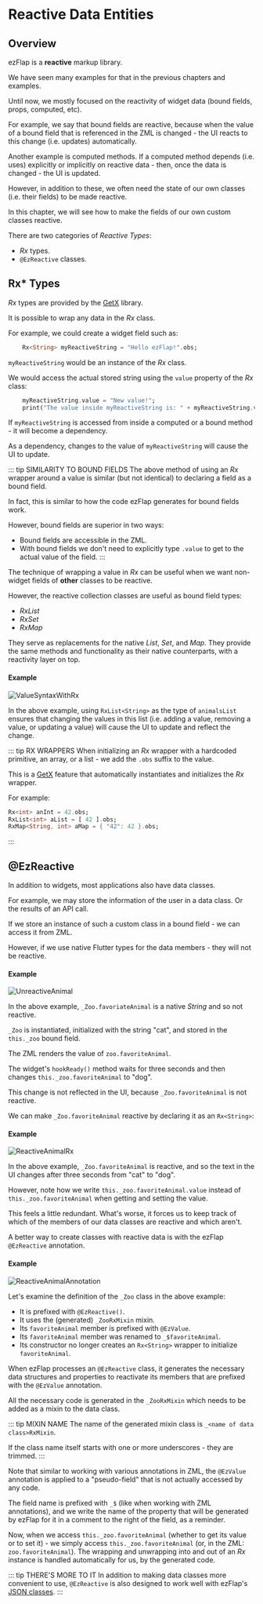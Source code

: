 
# Reactive Data Entities

## Overview
ezFlap is a **reactive** markup library.

We have seen many examples for that in the previous chapters and examples.

Until now, we mostly focused on the reactivity of widget data (bound fields, props, computed, etc).

For example, we say that bound fields are reactive, because when the value of a bound field that is referenced in the
ZML is changed - the UI reacts to this change (i.e. updates) automatically.

Another example is computed methods. If a computed method depends (i.e. uses) explicitly or implicitly on reactive
data - then, once the data is changed - the UI is updated.

However, in addition to these, we often need the state of our own classes (i.e. their fields) to be made reactive.

In this chapter, we will see how to make the fields of our own custom classes reactive.

There are two categories of _Reactive Types_:
 * _Rx_ types.
 * `@EzReactive` classes.

## Rx* Types
_Rx_ types are provided by the [GetX](https://pub.dev/packages/get) library.

It is possible to wrap any data in the _Rx_ class.

For example, we could create a widget field such as:
```dart
	Rx<String> myReactiveString = "Hello ezFlap!".obs;
```

`myReactiveString` would be an instance of the _Rx_ class.

We would access the actual stored string using the `value` property of the _Rx_ class:
```dart
	myReactiveString.value = "New value!";
	print("The value inside myReactiveString is: " + myReactiveString.value);
```

If `myReactiveString` is accessed from inside a computed or a bound method - it will become a dependency.

As a dependency, changes to the value of `myReactiveString` will cause the UI to update.

::: tip SIMILARITY TO BOUND FIELDS
The above method of using an _Rx_ wrapper around a value is similar (but not identical) to declaring a field as a bound
field.

In fact, this is similar to how the code ezFlap generates for bound fields work.

However, bound fields are superior in two ways:
 * Bound fields are accessible in the ZML.
 * With bound fields we don't need to explicitly type `.value` to get to the actual value of the field.
:::

The technique of wrapping a value in _Rx_ can be useful when we want non-widget fields of **other** classes to be
reactive.

However, the reactive collection classes are useful as bound field types:
 * *RxList*
 * *RxSet*
 * *RxMap*

They serve as replacements for the native _List_, _Set_, and _Map_. They provide the same methods and functionality as
their native counterparts, with a reactivity layer on top.

#### Example
![ValueSyntaxWithRx](./assets/ValueSyntaxWithRx.png)

In the above example, using `RxList<String>` as the type of `animalsList` ensures that changing the values in this list
(i.e. adding a value, removing a value, or updating a value) will cause the UI to update and reflect the change.

::: tip RX WRAPPERS
When initializing an _Rx_ wrapper with a hardcoded primitive, an array, or a list - we add the `.obs` suffix to the
value.

This is a [GetX](https://pub.dev/packages/get) feature that automatically instantiates and initializes the _Rx_ wrapper.

For example:

```dart
Rx<int> anInt = 42.obs;
RxList<int> aList = [ 42 ].obs;
RxMap<String, int> aMap = { "42": 42 }.obs;
```
:::


## @EzReactive
In addition to widgets, most applications also have data classes.

For example, we may store the information of the user in a data class. Or the results of an API call.

If we store an instance of such a custom class in a bound field - we can access it from ZML.

However, if we use native Flutter types for the data members - they will not be reactive.

#### Example
![UnreactiveAnimal](./assets/UnreactiveAnimal.png)

In the above example, `_Zoo.favoriateAnimal` is a native _String_ and so not reactive.

`_Zoo` is instantiated, initialized with the string "cat", and stored in the `this._zoo` bound field.

The ZML renders the value of `zoo.favoriteAnimal`.

The widget's `hookReady()` method waits for three seconds and then changes `this._zoo.favoriteAnimal` to "dog".

This change is not reflected in the UI, because `_Zoo.favoriteAnimal` is not reactive.

We can make `_Zoo.favoriteAnimal` reactive by declaring it as an `Rx<String>`:

#### Example
![ReactiveAnimalRx](./assets/ReactiveAnimalRx.png)

In the above example, `_Zoo.favoriteAnimal` is reactive, and so the text in the UI changes after three seconds from
"cat" to "dog".

However, note how we write `this._zoo.favoriteAnimal.value` instead of `this._zoo.favoriteAnimal` when getting and
setting the value.

This feels a little redundant. What's worse, it forces us to keep track of which of the members of our data classes are
reactive and which aren't.

A better way to create classes with reactive data is with the ezFlap `@EzReactive` annotation.

#### Example
![ReactiveAnimalAnnotation](./assets/ReactiveAnimalAnnotation.png)

Let's examine the definition of the `_Zoo` class in the above example:
 * It is prefixed with `@EzReactive()`.
 * It uses the (generated) `_ZooRxMixin` mixin.
 * Its `favoriteAnimal` member is prefixed with `@EzValue`.
 * Its `favoriteAnimal` member was renamed to `_$favoriteAnimal`.
 * Its constructor no longer creates an `Rx<String>` wrapper to initialize `favoriteAnimal`.

When ezFlap processes an `@EzReactive` class, it generates the necessary data structures and properties to reactivate
its members that are prefixed with the `@EzValue` annotation.

All the necessary code is generated in the `_ZooRxMixin` which needs to be added as a mixin to the data class.

::: tip MIXIN NAME
The name of the generated mixin class is `_<name of data class>RxMixin`.

If the class name itself starts with one or more underscores - they are trimmed.
:::

Note that similar to working with various annotations in ZML, the `@EzValue` annotation is applied to a "pseudo-field"
that is not actually accessed by any code.

The field name is prefixed with `_$` (like when working with ZML annotations), and we write the name of the property
that will be generated by ezFlap for it in a comment to the right of the field, as a reminder.

Now, when we access `this._zoo.favoriteAnimal` (whether to get its value or to set it) - we simply access
`this._zoo.favoriteAnimal` (or, in the ZML: `zoo.favoriteAnimal`). The wrapping and unwrapping into and out of an _Rx_
instance is handled automatically for us, by the generated code.

::: tip THERE'S MORE TO IT
In addition to making data classes more convenient to use, `@EzReactive` is also designed to work well with ezFlap's
[JSON classes](/deep-dive/json/json.html).
:::
